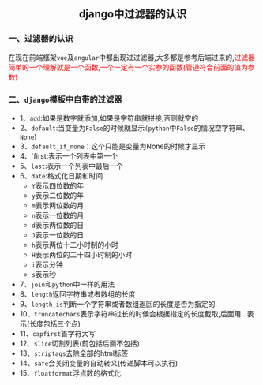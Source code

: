 ## <center>django中过滤器的认识</center>

### 一、过滤器的认识

在现在前端框架`vue`及`angular`中都出现过过滤器,大多都是参考后端过来的,<font color="#f00">过滤器简单的一个理解就是一个函数,一个一定有一个实参的函数(管道符合前面的值为参数)</font>

### 二、`django`模板中自带的过滤器

* 1、`add`:如果是数字就添加,如果是字符串就拼接,否则就空的
* 2、`default`:当变量为`False`的时候就显示`(python`中`False`的情况空字符串、`None`)
* 3、`default_if_none`：这个只能是变量为None的时候才显示
* 4、`first:表示一个列表中第一个
* 5、`last`:表示一个列表中最后一个
* 6、`date`:格式化日期和时间
  * `Y`表示四位数的年
  * `y`表示二位数的年
  * `m`表示两位数的月
  * `n`表示一位数的月
  * `d`表示两位数的日
  * `J`表示一位数的日
  * `h`表示两位十二小时制的小时
  * `H`表示两位的二十四小时制的小时
  * `i`表示分钟
  * `s`表示秒
* 7、`join`和`python`中一样的用法
* 8、`length`返回字符串或者数组的长度
* 9、`length_is`判断一个字符串或者数组返回的长度是否为指定的
* 10、`truncatechars`表示字符串过长的时候会根据指定的长度截取,后面用...表示(长度包括三个点)
* 11、`capfirst`首字符大写
* 12、`slice`切割列表(前包括后面不包括)
* 13、`striptags`去除全部的html标签
* 14、`safe`会关闭变量的自动转义(传递脚本可以执行)
* 15、`floatformat`浮点数的格式化

